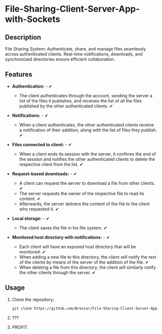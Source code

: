﻿# File-Sharing-Client-Server-App-with-Sockets

## Description

File Sharing System: Authenticate, share, and manage files seamlessly across authenticated clients. Real-time notifications, downloads, and synchronized directories ensure efficient collaboration.

## Features

- **Authentication:** - ✔

  - The client authenticates through the account, sending the server a list of the files it publishes, and receives the list of all the files published by the other authenticated clients. ✔

- **Notifications:** - ✔

  - When a client authenticates, the other authenticated clients receive a notification of their addition, along with the list of files they publish. ✔

- **Files connected to client:** - ✔

  - When a client ends its session with the server, it confirms the end of the session and notifies the other authenticated clients to delete the respective client from the list. ✔

- **Request-based downloads:** - ✔

  - A client can request the server to download a file from other clients. ✔
  - The server requests the owner of the respective file to read its content. ✔
  - Afterwards, the server delivers the content of the file to the client who requested it. ✔

- **Local storage:** - ✔

  - The client saves the file in his file system. ✔

- **Monitored host directory with notifications:** - ✔
  - Each client will have an exposed host directory that will be monitored. ✔
  - When adding a new file to this directory, the client will notify the rest of the clients by means of the server of the addition of the file. ✔
  - When deleting a file from this directory, the client will similarly notify the other clients through the server. ✔

## Usage

1. Clone the repository:

   ```bash
   git clone https://github.com/Brescar/File-Sharing-Client-Server-App-with-Sockets.git
   ```

2. ???

3. PROFIT.
